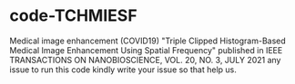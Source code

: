 # code-TCHMIESF
Medical image enhancement (COVID19)
"Triple Clipped Histogram-Based Medical Image Enhancement Using Spatial Frequency"
published in IEEE TRANSACTIONS ON NANOBIOSCIENCE, VOL. 20, NO. 3, JULY 2021
any issue to run this code kindly write your issue so that help us. 
